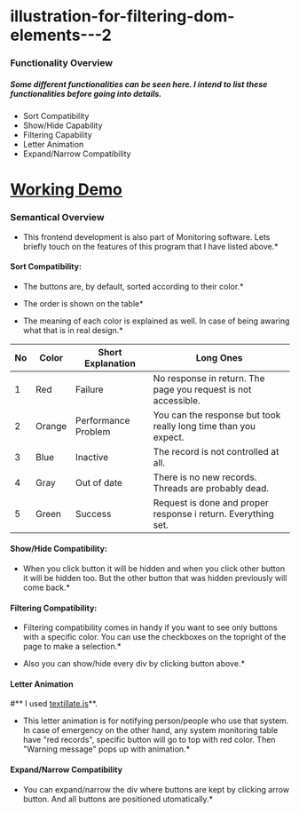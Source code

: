 # illustration-for-filtering-dom-elements---2

### **Functionality Overview**

##### *Some different functionalities can be seen here. I intend to list these functionalities before going into details.*

- Sort Compatibility 
- Show/Hide Capability 
- Filtering Capability 
- Letter Animation
- Expand/Narrow Compatibility

# [Working Demo](http://jsfiddle.net/hellyeah/8L49h2rn/embedded/result/)

### Semantical Overview

* This frontend development is also part of Monitoring software. Lets briefly touch on the features of this program that I have listed above.*

#### Sort Compatibility:

* The buttons are, by default, sorted according to their color.*

* The order is shown on the table*

* The meaning of each color is explained as well. In case of being awaring what that is in real design.*

No | Color | Short Explanation | Long Ones 
--- | --- | --- | ---
1 | Red | Failure | No response in return. The page you request is not accessible. 
2 | Orange | Performance Problem | You can the response but took really long time than you expect.
3 | Blue | Inactive | The record is not controlled at all.
4 | Gray | Out of date | There is no new records. Threads are probably dead.
5 | Green | Success | Request is done and proper response i return. Everything set.

#### Show/Hide Compatibility:

* When you click button it will be hidden and when you click other button it will be hidden too. But the other button that was hidden previously will come back.*

#### Filtering Compatibility:

* Filtering compatibility comes in handy if you want to see only buttons with a specific color. You can use the checkboxes on the topright of the page to make a selection.*

* Also you can show/hide every div by clicking button above.*

#### Letter Animation

#** I used [textillate.js](http://textillate.js.org/)**. 

* This letter animation is for notifying person/people who use that system. In case of emergency on the other hand, any system monitoring table have "red records", specific button will go to top with red color. Then "Warning message" pops up with animation.*

#### Expand/Narrow Compatibility

* You can expand/narrow the div where buttons are kept by clicking arrow button. And all buttons are positioned utomatically.*
 
